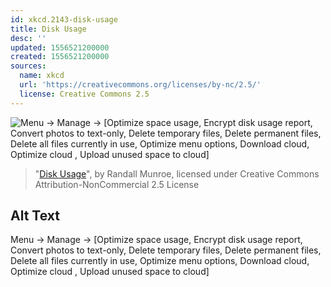 ```yaml
---
id: xkcd.2143-disk-usage
title: Disk Usage
desc: ''
updated: 1556521200000
created: 1556521200000
sources:
  name: xkcd
  url: 'https://creativecommons.org/licenses/by-nc/2.5/'
  license: Creative Commons 2.5
---
```

![Menu -> Manage -> \[Optimize space usage, Encrypt disk usage report, Convert photos to text-only, Delete temporary files, Delete permanent files, Delete all files currently in use, Optimize menu options, Download cloud, Optimize cloud , Upload unused space to cloud\]](https://imgs.xkcd.com/comics/disk_usage.png)
> "[Disk Usage](https://xkcd.com/2143/)", by Randall Munroe, licensed under Creative Commons Attribution-NonCommercial 2.5 License

## Alt Text
Menu -> Manage -> \[Optimize space usage, Encrypt disk usage report, Convert photos to text-only, Delete temporary files, Delete permanent files, Delete all files currently in use, Optimize menu options, Download cloud, Optimize cloud , Upload unused space to cloud\]
